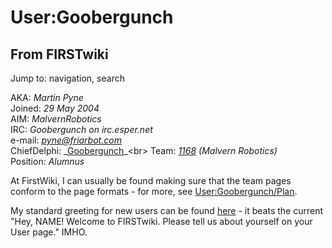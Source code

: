 # User:Goobergunch

## From FIRSTwiki

Jump to: navigation, search

AKA: _Martin Pyne_<br>
Joined: _29 May 2004_<br>
AIM: _MalvernRobotics_<br>
IRC: _Goobergunch on irc.esper.net_<br>
e-mail: _[pyne@friarbot.com](mailto:pyne@friarbot.com "mailto:pyne@friarbot.com")_<br>
ChiefDelphi: _[Goobergunch](http://www.chiefdelphi.com/forums/member.php?userid=6936 "http://www.chiefdelphi.com/forums/member.php?userid=6936")_<br>
Team: _[1168](1168 "1168")_ _(Malvern Robotics)_<br>
Position: _Alumnus_

At FirstWiki, I can usually be found making sure that the team pages conform to the page formats - for more, see [User:Goobergunch/Plan](User:Goobergunch/Plan "User:Goobergunch/Plan").

My standard greeting for new users can be found [here](User:Goobergunch/Greeting "User:Goobergunch/Greeting") - it beats the current "Hey, NAME! Welcome to FIRSTwiki. Please tell us about yourself on your User page." IMHO.
